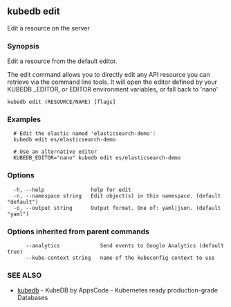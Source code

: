 ## kubedb edit

Edit a resource on the server

### Synopsis


Edit a resource from the default editor. 

The edit command allows you to directly edit any API resource you can retrieve via the command line tools. It will open the editor defined by your KUBEDB _EDITOR, or EDITOR environment variables, or fall back to 'nano'

```
kubedb edit (RESOURCE/NAME) [flags]
```

### Examples

```
  # Edit the elastic named 'elasticsearch-demo':
  kubedb edit es/elasticsearch-demo
  
  # Use an alternative editor
  KUBEDB_EDITOR="nano" kubedb edit es/elasticsearch-demo
```

### Options

```
  -h, --help               help for edit
  -n, --namespace string   Edit object(s) in this namespace. (default "default")
  -o, --output string      Output format. One of: yaml|json. (default "yaml")
```

### Options inherited from parent commands

```
      --analytics             Send events to Google Analytics (default true)
      --kube-context string   name of the kubeconfig context to use
```

### SEE ALSO
* [kubedb](kubedb.md)	 - KubeDB by AppsCode - Kubernetes ready production-grade Databases


